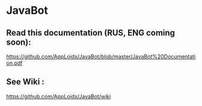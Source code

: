 # JavaBot
## Read this documentation (RUS, ENG coming soon): 
https://github.com/AppLoidx/JavaBot/blob/master/JavaBot%20Documentation.pdf
## See Wiki : 
https://github.com/AppLoidx/JavaBot/wiki
